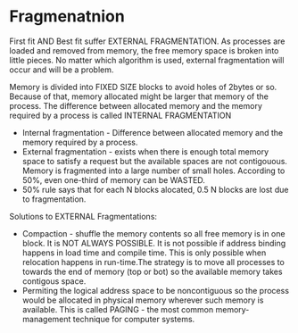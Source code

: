   

# Fragmenatnion

First fit AND Best fit suffer EXTERNAL FRAGMENTATION. As processes are loaded and removed from memory, the free memory space is broken into little pieces. No matter which algorithm is used, external fragmentation will occur and will be a problem.

Memory is divided into FIXED SIZE blocks to avoid holes of 2bytes or so. Because of that, memory allocated might be larger that memory of the process. The difference between allocated memory and the memory required by a process is called INTERNAL FRAGMENTATION

-   Internal fragmentation - Difference between allocated memory and the memory required by a process.
-   External fragmentation - exists when there is enough total memory space to satisfy a request but the available spaces are not contigouous. Memory is fragmented into a large number of small holes. According to 50%, even one-third of memory can be WASTED.
-   50% rule says that for each N blocks alocated, 0.5 N blocks are lost due to fragmentation.

Solutions to EXTERNAL Fragmentations:

-   Compaction - shuffle the memory contents so all free memory is in one block. It is NOT ALWAYS POSSIBLE. It is not possible if address binding happens in load time and compile time. This is only possible when relocation happens in run-time.The strategy is to move all processes to towards the end of memory (top or bot) so the available memory takes contigous space.
-    Permiting the logical address space to be noncontiguous so the process would be allocated in physical memory wherever such memory is available. This is called PAGING - the most common memory-management technique for computer systems.